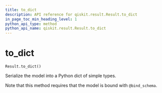 ```yaml
---
title: to_dict
description: API reference for qiskit.result.Result.to_dict
in_page_toc_min_heading_level: 1
python_api_type: method
python_api_name: qiskit.result.Result.to_dict
---
```


# to\_dict

<span id="qiskit.result.Result.to_dict" />

`Result.to_dict()`

Serialize the model into a Python dict of simple types.

Note that this method requires that the model is bound with `@bind_schema`.

